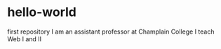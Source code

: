 # hello-world
first repository
I am an assistant professor at Champlain College
I teach Web I and II
